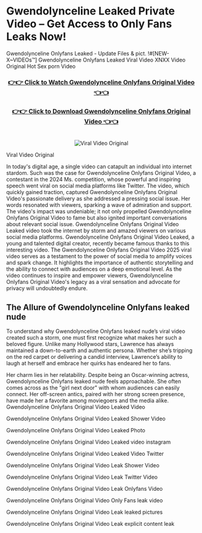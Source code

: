 # Gwendolynceline Leaked Private Video – Get Access to Only Fans Leaks Now!

Gwendolynceline Onlyfans Leaked - Update Files & pict. !#[NEW-X~VIDEOs™] Gwendolynceline Onlyfans Leaked Viral Video XNXX Video Original Hot Sex porn Video
<br>
<div align="center">
<h3><a href="https://links2leaks.com?utm_source=gwendolynceline&utm_medium=gitlong" rel="nofollow">👉👉 Click to Watch Gwendolynceline Onlyfans Original Video 👈👈</a></h3>
<h3><a href="https://links2leaks.com?utm_source=gwendolynceline&utm_medium=gitlong" rel="nofollow">👉👉 Click to Download Gwendolynceline Onlyfans Original Video 👈👈</a></h3>
<br>
<a href="https://links2leaks.com?utm_source=gwendolynceline&utm_medium=gitlong" rel="nofollow"><img src="https://i.ibb.co/Gkj2r4b/banner.png" alt="Viral Video Original" style="max-width: 100%; display: inline-block;" data-target="animated-image.originalImage"></a>
</div>

Viral Video Original

In today's digital age, a single video can catapult an individual into internet stardom. Such was the case for Gwendolynceline Onlyfans Original Video, a contestant in the 2024 Ms. competition, whose powerful and inspiring speech went viral on social media platforms like Twitter.
The video, which quickly gained traction, captured Gwendolynceline Onlyfans Original Video's passionate delivery as she addressed a pressing social issue. Her words resonated with viewers, sparking a wave of admiration and support. The video's impact was undeniable; it not only propelled Gwendolynceline Onlyfans Original Video to fame but also ignited important conversations about relevant social issue.
Gwendolynceline Onlyfans Original Video Leaked video took the internet by storm and amazed viewers on various social media platforms. Gwendolynceline Onlyfans Original Video Leaked, a young and talented digital creator, recently became famous thanks to this interesting video.
The Gwendolynceline Onlyfans Original Video 2025 viral video serves as a testament to the power of social media to amplify voices and spark change. It highlights the importance of authentic storytelling and the ability to connect with audiences on a deep emotional level. As the video continues to inspire and empower viewers, Gwendolynceline Onlyfans Original Video's legacy as a viral sensation and advocate for privacy will undoubtedly endure.

<h2>The Allure of Gwendolynceline Onlyfans leaked nude</h2>


To understand why Gwendolynceline Onlyfans leaked nude’s viral video created such a storm, one must first recognize what makes her such a beloved figure. Unlike many Hollywood stars, Lawrence has always maintained a down-to-earth and authentic persona. Whether she’s tripping on the red carpet or delivering a candid interview, Lawrence’s ability to laugh at herself and embrace her quirks has endeared her to fans.

Her charm lies in her relatability. Despite being an Oscar-winning actress, Gwendolynceline Onlyfans leaked nude feels approachable. She often comes across as the "girl next door" with whom audiences can easily connect. Her off-screen antics, paired with her strong screen presence, have made her a favorite among moviegoers and the media alike.
Gwendolynceline Onlyfans Original Video Leaked Video

Gwendolynceline Onlyfans Original Video Leaked Shower Video

Gwendolynceline Onlyfans Original Video Leaked Photo

Gwendolynceline Onlyfans Original Video Leaked video instagram

Gwendolynceline Onlyfans Original Video Leaked Video Twitter

Gwendolynceline Onlyfans Original Video Leak Shower Video

Gwendolynceline Onlyfans Original Video Leak Twitter Video

Gwendolynceline Onlyfans Original Video Leak Onlyfans Video

Gwendolynceline Onlyfans Original Video Only Fans leak video

Gwendolynceline Onlyfans Original Video Leak leaked pictures

Gwendolynceline Onlyfans Original Video Leak explicit content leak